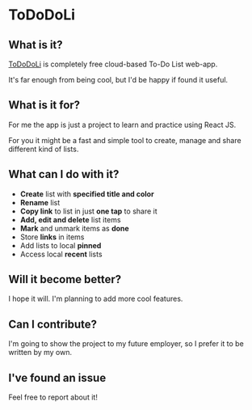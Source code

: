 # ToDoDoLi
## What is it?
[ToDoDoLi](https://tododoli.github.io/) is completely free cloud-based To-Do List web-app.

It's far enough from being cool, but I'd be happy if found it useful.
## What is it for?
For me the app is just a project to learn and practice using React JS.

For you it might be a fast and simple tool to create, manage and share different kind of lists.
## What can I do with it?

- **Create** list with **specified title and color**
- **Rename** list
- **Copy link** to list in just **one tap** to share it 
- **Add, edit and delete** list items
- **Mark** and unmark items as **done**
- Store **links** in items
- Add lists to local **pinned** 
- Access local **recent** lists

## Will it become better?
I hope it will. I'm planning to add more cool features.

## Can I contribute?
I'm going to show the project to my future employer, so I prefer it to be written by my own.

## I've found an issue
Feel free to report about it!

